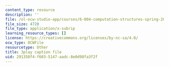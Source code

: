 ```yaml
---
content_type: resource
description: ''
file: /ol-ocw-studio-app/courses/6-004-computation-structures-spring-2017/291358f4f6035147aadc8e0d98fa3f2f_uh5zxZCp70c.vtt
file_size: 4720
file_type: application/x-subrip
learning_resource_types: []
license: https://creativecommons.org/licenses/by-nc-sa/4.0/
ocw_type: OCWFile
resourcetype: Other
title: 3play caption file
uid: 291358f4-f603-5147-aadc-8e0d98fa3f2f
---
```

